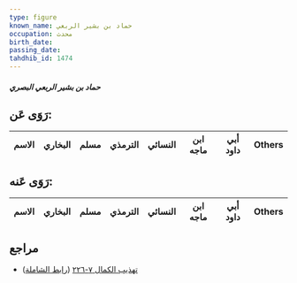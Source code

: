 ```yaml
---
type: figure
known_name: حماد بن بشير الربعي
occupation: محدث
birth_date:
passing_date:
tahdhib_id: 1474
---
```

##### حماد بن بشير الربعي البصري

## رَوَى عَن:
| الاسم | البخاري | مسلم | الترمذي | النسائي | ابن ماجه | أبي داود | Others |
| ----- | ------- | ---- | ------- | ------- | -------- | -------- | ------ |
## رَوَى عَنه:
| الاسم | البخاري | مسلم | الترمذي | النسائي | ابن ماجه | أبي داود | Others |
| ----- | ------- | ---- | ------- | ------- | -------- | -------- | ------ |
## مراجع
- [تهذيب الكمال ٧-٢٢٦](obsidian://open?vault=Tahdhib-al-Kamal&file=Figures/١٤٧٤-حماد%20بن%20بشير%20الربعي%20البصري) ([رابط الشاملة](https://shamela.ws/book/3722/3448))